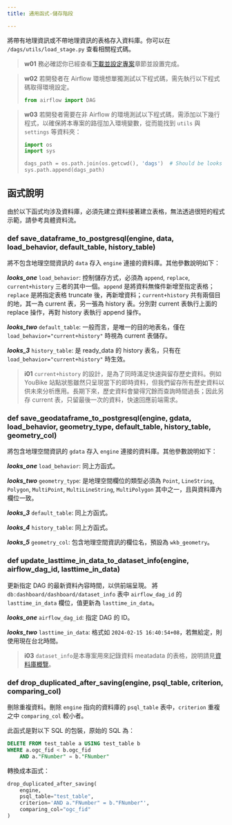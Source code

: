 ```yaml
---
title: 通用函式-儲存階段

---
```



將帶有地理資訊或不帶地理資訊的表格存入資料庫。你可以在 `/dags/utils/load_stage.py` 查看相關程式碼。

> **w01**
> 務必確認你已經查看[下載並設定專案](/data-end/project-setup)章節並設置完成。

> **w02**
> 若開發者在 Airflow 環境想單獨測試以下程式碼，需先執行以下程式碼取得環境設定。
> ``` python
> from airflow import DAG
> ```

> **w03**
> 若開發者需要在非 Airflow 的環境測試以下程式碼，需添加以下幾行程式，以確保將本專案的路徑加入環境變數，從而能找到 `utils` 與 `settings` 等資料夾：
> ``` python
> import os
> import sys
>
> dags_path = os.path.join(os.getcwd(), 'dags')  # Should be looks like './tuic-pipeline-airflow/dags'
> sys.path.append(dags_path)
> ```

## 函式說明

由於以下函式均涉及資料庫，必須先建立資料接著建立表格，無法透過很短的程式示範，請參考具體資料流。

### def save_dataframe_to_postgresql(engine, data, load_behavior, default_table, history_table)

將不包含地理空間資訊的 `data` 存入 `engine` 連接的資料庫。其他參數說明如下：

**_looks_one_** `load_behavior`: 控制儲存方式，必須為 `append`, `replace`, `current+history` 三者的其中一個。`append` 是將資料無條件新增至指定表格；`replace` 是將指定表格 truncate 後，再新增資料；`current+history` 共有兩個目的地，其一為 current 表，另一張為 history 表。分別對 current 表執行上面的 replace 操作，再對 history 表執行 append 操作。

**_looks_two_** `default_table`: 一般而言，是唯一的目的地表名，僅在 `load_behavior="current+history"` 時視為 current 表儲存。

**_looks_3_** `history_table`: 是 ready_data 的 history 表名，只有在 `load_behavior="current+history"` 時生效。

> **i01**
> `current+history` 的設計，是為了同時滿足快速與留存歷史資料。例如 YouBike 站點狀態雖然只呈現當下的即時資料，但我們留存所有歷史資料以供未來分析應用。長期下來，歷史資料會變得冗餘而查詢時間過長；因此另存 current 表，只留最後一次的資料，快速回應前端需求。


### def save_geodataframe_to_postgresql(engine, gdata, load_behavior, geometry_type, default_table, history_table, geometry_col)

將包含地理空間資訊的 `gdata` 存入 `engine` 連接的資料庫。其他參數說明如下：

**_looks_one_** `load_behavior`: 同上方函式。

**_looks_two_** `geometry_type`: 是地理空間欄位的類型必須為 `Point`, `LineString`, `Polygon`, `MultiPoint`, `MultiLineString`, `MultiPolygon` 其中之一，且與資料庫內欄位一致。

**_looks_3_** `default_table`: 同上方函式。

**_looks_4_** `history_table`: 同上方函式。

**_looks_5_** `geometry_col`: 包含地理空間資訊的欄位名，預設為 `wkb_geometry`。


### def update_lasttime_in_data_to_dataset_info(engine, airflow_dag_id, lasttime_in_data)

更新指定 DAG 的最新資料內容時間，以供前端呈現。
將 `db:dashboard/dashboard/dataset_info` 表中 `airflow_dag_id` 的 `lasttime_in_data` 欄位，值更新為 `lasttime_in_data`。

**_looks_one_** `airflow_dag_id`: 指定 DAG 的 ID。

**_looks_two_** `lasttime_in_data`: 格式如 `2024-02-15 16:40:54+08`，若無給定，則使用現在台北時間。

> **i03**
> `dataset_info`是本專案用來記錄資料 meatadata 的表格，說明請見[資料庫概覽](/data-end/database)。


### def drop_duplicated_after_saving(engine, psql_table, criterion, comparing_col)

刪除重複資料。刪除 `engine` 指向的資料庫的 `psql_table` 表中，`criterion` 重複之中 `comparing_col` 較小者。

此函式是對以下 SQL 的包裝，原始的 SQL 為：
``` sql
DELETE FROM test_table a USING test_table b
WHERE a.ogc_fid < b.ogc_fid
    AND a."FNumber" = b."FNumber"
```

轉換成本函式：
``` python
drop_duplicated_after_saving(
    engine,
    psql_table="test_table",
    criterion='AND a."FNumber" = b."FNumber"',
    comparing_col="ogc_fid"
)
```
